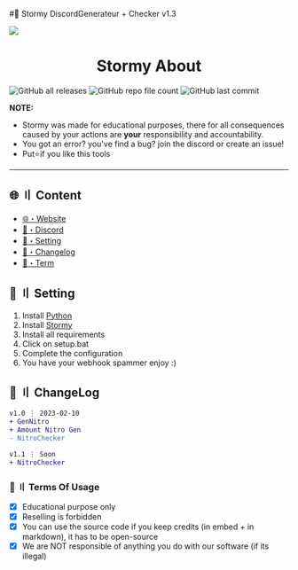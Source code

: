 #🌴 Stormy DiscordGenerateur + Checker v1.3

![](https://github.com/4karaDEV/StormyGen/blob/main/assets/def.PNG)

<h1 align="center">
 Stormy About
</h1>

<img alt="GitHub all releases" src="https://img.shields.io/github/downloads/4karaDEV/DiscordNitroGen/total"> <img alt="GitHub repo file count" src="https://img.shields.io/github/directory-file-count/4karaDEV/DiscordNitroGen"> <img alt="GitHub last commit" src="https://img.shields.io/github/last-commit/4karaDEV/DiscordNitroGen">

**NOTE:** 
- Stormy was made for educational purposes, there for all consequences caused by your actions are **your** responsibility and accountability.
- You got an error? you've find a bug? join the discord or create an issue!
- Put⭐if you like this tools

---

## <a id="content"></a>🌐 〢 Content

- [🌐・Website](Soon)
- [🌌・Discord](https://discord.gg/XyV8RZDjQU)
- [🎉・Setting](#setup)
- [📝・Changelog](#changelog)
- [💼・Term](#terms)

## <a id="setup"></a> 📁 〢 Setting

1. Install [Python](https://www.python.org/ftp/python/3.10.0/python-3.10.0-amd64.exe)
2. Install [Stormy](https://codeload.github.com/4karaDEV/StormyGen/zip/refs/heads/main)
3. Install all requirements
4. Click on setup.bat
5. Complete the configuration
6. You have your webhook spammer enjoy :)

## <a id="changelog"></a>💭 〢 ChangeLog

```diff
v1.0 ⋮ 2023-02-10
+ GenNitro
+ Amount Nitro Gen
- NitroChecker

v1.1 ⋮ Soon
+ NitroChecker
```

### <a id="terms"></a>💼 〢 Terms Of Usage

- [x] Educational purpose only
- [x] Reselling is forbidden
- [x] You can use the source code if you keep credits (in embed + in markdown), it has to be open-source
- [x] We are NOT responsible of anything you do with our software (if its illegal)
